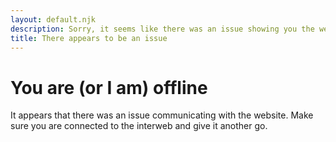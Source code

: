 ```yaml
---
layout: default.njk
description: Sorry, it seems like there was an issue showing you the webpage you requested
title: There appears to be an issue
---
```


# You are (or I am) offline

It appears that there was an issue communicating with the website. Make sure you are connected to the interweb and give it another go.
